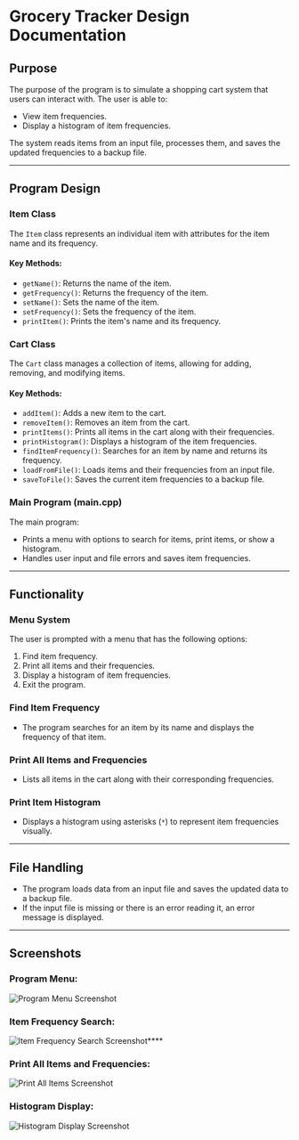 # Grocery Tracker Design Documentation

## Purpose
The purpose of the program is to simulate a shopping cart system that users can interact with. The user is able to:
- View item frequencies.
- Display a histogram of item frequencies.

The system reads items from an input file, processes them, and saves the updated frequencies to a backup file.

---

## Program Design

### Item Class
The `Item` class represents an individual item with attributes for the item name and its frequency.

#### Key Methods:
- `getName()`: Returns the name of the item.
- `getFrequency()`: Returns the frequency of the item.
- `setName()`: Sets the name of the item.
- `setFrequency()`: Sets the frequency of the item.
- `printItem()`: Prints the item's name and its frequency.

### Cart Class
The `Cart` class manages a collection of items, allowing for adding, removing, and modifying items.

#### Key Methods:
- `addItem()`: Adds a new item to the cart.
- `removeItem()`: Removes an item from the cart.
- `printItems()`: Prints all items in the cart along with their frequencies.
- `printHistogram()`: Displays a histogram of the item frequencies.
- `findItemFrequency()`: Searches for an item by name and returns its frequency.
- `loadFromFile()`: Loads items and their frequencies from an input file.
- `saveToFile()`: Saves the current item frequencies to a backup file.

### Main Program (main.cpp)
The main program:
- Prints a menu with options to search for items, print items, or show a histogram.
- Handles user input and file errors and saves item frequencies.

---

## Functionality

### Menu System
The user is prompted with a menu that has the following options:
1. Find item frequency.
2. Print all items and their frequencies.
3. Display a histogram of item frequencies.
4. Exit the program.

### Find Item Frequency
- The program searches for an item by its name and displays the frequency of that item.

### Print All Items and Frequencies
- Lists all items in the cart along with their corresponding frequencies.

### Print Item Histogram
- Displays a histogram using asterisks (`*`) to represent item frequencies visually.

---

## File Handling
- The program loads data from an input file and saves the updated data to a backup file.
- If the input file is missing or there is an error reading it, an error message is displayed.

---

## Screenshots

### Program Menu:
![Program Menu Screenshot](https://github.com/user-attachments/assets/e5e3fe92-f0bf-4762-af07-1e920bb145fa)

### Item Frequency Search:
![Item Frequency Search Screenshot****](https://github.com/user-attachments/assets/c9e21425-7ccc-4641-ae07-92c48b43c935)

### Print All Items and Frequencies:
![Print All Items Screenshot](https://github.com/user-attachments/assets/a0251e56-24a3-4c3c-bf66-dc4c3fb8538d)

### Histogram Display:
![Histogram Display Screenshot](https://github.com/user-attachments/assets/05ee193e-5247-4ed8-b027-687c6f2aeb15)
